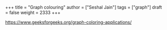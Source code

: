 +++
title = "Graph colouring"
author = ["Seshal Jain"]
tags = ["graph"]
draft = false
weight = 2333
+++

<https://www.geeksforgeeks.org/graph-coloring-applications/>
